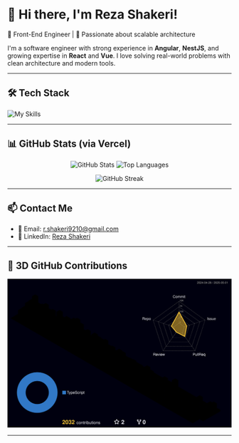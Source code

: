 # 👋 Hi there, I'm Reza Shakeri!

🎯 Front-End Engineer | 🧠 Passionate about scalable architecture

I'm a software engineer with strong experience in **Angular**, **NestJS**, and growing expertise in **React** and **Vue**. I love solving real-world problems with clean architecture and modern tools.

---

## 🛠 Tech Stack

![My Skills](https://skillicons.dev/icons?i=ts,angular,react,nestjs,js,html,css,docker,git,linux,vite,vercel)

---

## 📊 GitHub Stats (via Vercel)

<p align="center">
  <img src="https://github-readme-stats.vercel.app/api?username=shrezaaa&show_icons=true&theme=radical&count_private=true" alt="GitHub Stats" height="165" />
  <img src="https://github-readme-stats.vercel.app/api/top-langs/?username=shrezaaa&layout=compact&theme=radical" alt="Top Languages" height="165" />
</p>

<p align="center">
  <img src="https://streak-stats.demolab.com?user=shrezaaa&theme=radical&hide_border=true&date_format=M%20j%5B%2C%20Y%5D" alt="GitHub Streak" />
</p>

---

## 📫 Contact Me

- 📧 Email: [r.shakeri9210@gmail.com](mailto:r.shakeri9210@gmail.com)
- 💼 LinkedIn: [Reza Shakeri](https://www.linkedin.com/in/reza-shakeri-79a120213/)

---

## 🧊 3D GitHub Contributions

![3D Contributions](https://github.com/shrezaaa/shrezaaa/blob/main/profile-3d-contrib/profile-night-rainbow.svg)


---
